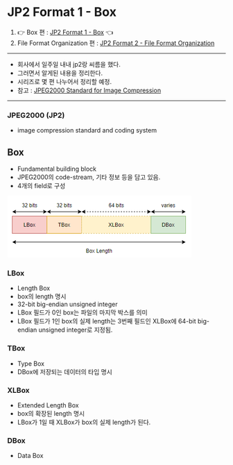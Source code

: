 # JP2 Format 1 - Box
1. 👉 Box 편 : [JP2 Format 1 - Box]([20210723]_jp2_format_1_box.md) 👈
2. File Format Organization 편 : [JP2 Format 2 - File Format Organization]([20210724]_jp2_format_2_file_format_organization.md)

---

- 회사에서 일주일 내내 jp2랑 씨름을 했다.
- 그러면서 알게된 내용을 정리한다.
- 시리즈로 몇 편 나누어서 정리할 예정.
- 참고 : [JPEG2000 Standard for Image Compression](https://books.google.co.kr/books?id=r8bi4kHC_bQC&pg=PA220&lpg=PA220&dq=jp2+box&source=bl&ots=KEEEb8aqLd&sig=ACfU3U0oMUCiahmElH7hdjUFwIwOS0YM5w&hl=en&sa=X&ved=2ahUKEwj5w4bS4fjxAhWNLqYKHWOJDaIQ6AEwC3oECAIQAw#v=onepage&q=jp2%20box&f=false)

---

### JPEG2000 (JP2)
- image compression standard and coding system

## Box
- Fundamental building block
- JPEG2000의 code-stream, 기타 정보 등을 담고 있음.
- 4개의 field로 구성

![JP2 dox definition](.%5B20210723%5D_jp2_format_images/a5a91fed.png)

### LBox
- Length Box
- box의 length 명시
- 32-bit big-endian unsigned integer
- LBox 필드가 0인 box는 파일의 마지막 박스를 의미
- LBox 필드가 1인 box의 실제 length는 3번째 필드인 XLBox에 
  64-bit big-endian unsigned integer로 지정됨.

### TBox
- Type Box
- DBox에 저장되는 데이터의 타입 명시

### XLBox
- Extended Length Box
- box의 확장된 length 명시
- LBox가 1일 때 XLBox가 box의 실제 length가 된다.

### DBox
- Data Box
